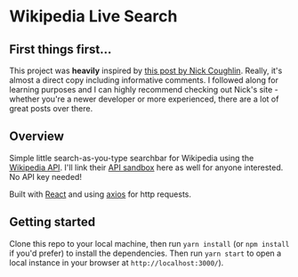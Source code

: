 # Wikipedia Live Search

## First things first...


This project was **heavily** inspired by [this post by Nick Coughlin](https://ncoughlin.com/posts/react-xss-attack/). Really, it's almost a direct copy including informative comments. I followed along for learning purposes and I can highly recommend checking out Nick's site - whether you're a newer developer or more experienced, there are a lot of great posts over there.

## Overview

Simple little search-as-you-type searchbar for Wikipedia using the [Wikipedia API](https://en.wikipedia.org/w/api.php). I'll link their [API sandbox](https://en.wikipedia.org/wiki/Special:ApiSandbox) here as well for anyone interested. No API key needed!

Built with [React](https://reactjs.org/docs/getting-started.html) and using [axios](https://axios-http.com/docs/intro) for http requests.

## Getting started

Clone this repo to your local machine, then run `yarn install` (or `npm install` if you'd prefer) to install the dependencies. Then run `yarn start` to open a local instance in your browser at `http://localhost:3000/`).

